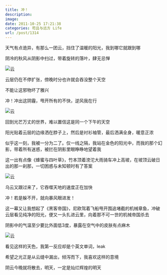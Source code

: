 ```yaml
---
title: 冲！
description: 
image: 
date: 2011-10-25 17:21:38
categories: 苟且与远方 Life
url: /post/1314
---
```


天气有点诡异，有那么一团云，挡住了温暖的阳光，我到哪它就跟到哪

阴冷的秋风从阴影中扫过，带着旋转的落叶，肆无忌惮

![](https://cdn.victor42.work/posts/2011-10/10-25/1.jpg "云")

云层仍在不停扩张，傍晚时分也许就会吞没整个天空

不能让这邪物坏了雅兴

冲！冲出这阴霾，甩开所有的不快，逆风我在行

![](https://cdn.victor42.work/posts/2011-10/10-25/2.jpg "云")

回到光芒万丈的世界，难以置信这是同一个下午的天空

阳光贴着云层的边缘洒在脖子上，然后是衬衫袖管，最后洒满全身，暖意正浓

似乎这一刻，我被一分为二了。仅一线之隔，我站在金色的阳光中，而我的那个幻影，带着所有迷惑，被拦在阴影里眼睁睁地望着我

这一出有点像《蜂蜜与四叶草》，竹本顶着滂沱大雨骑车冲上高坡，在坡顶云破日出的那一刹那，一切困惑与未知顿时有了答案

![](https://cdn.victor42.work/posts/2011-10/10-25/3.jpg "云")

乌云又跟过来了，它吞噬天地的速度正在加快

冲！若是躲不开，就向暴风眼进发！

这一幕又让我想起了《黑客帝国》，尼欧驾着飞船甩开围追堵截的机械章鱼，冲破云层看见纯净的阳光，便又一头扎进云里，向着那不可一世的机械帝国杀去

阴影中的气温至少要比外面低3度，暴露在空气中的皮肤有点麻木

![](https://cdn.victor42.work/posts/2011-10/10-25/4.jpg "云")

看见这样的天色，我第一反应却是个英文单词，leak

希望之光正是从云缝中漏出，倾泻而下，我喜欢这样的意境

阴云今晚就将散去，明天，一定是灿烂辉煌的明天